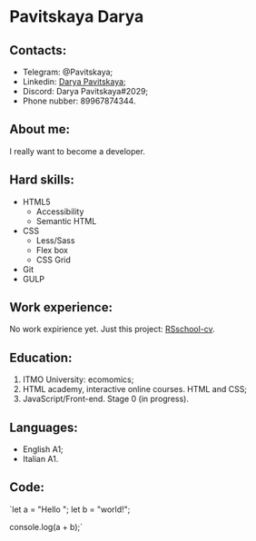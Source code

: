 # Pavitskaya Darya

## Contacts:

+ Telegram: @Pavitskaya;
+ Linkedin: [Darya Pavitskaya](https://www.linkedin.com/in/darya-pavitskaya-419b43205/ "click");
+ Discord: Darya Pavitskaya#2029;
+ Phone nubber: 89967874344.

## About me:

I really want to become a developer.

## Hard skills:
+ HTML5
    * Accessibility
    * Semantic HTML
+ CSS
    * Less/Sass
    * Flex box
    * CSS Grid
+ Git
+ GULP

## Work experience:
No work expirience yet. Just this project: [RSschool-cv](https://github.com/DaryaV95/rsschool-cv).

## Education:
1. ITMO University: ecomomics;
2. HTML academy, interactive online courses. HTML and CSS;
3. JavaScript/Front-end. Stage 0 (in progress).

## Languages:
+ English A1;
+ Italian А1.

## Code:
`let a = "Hello ";
let b = "world!";

console.log(a + b);`